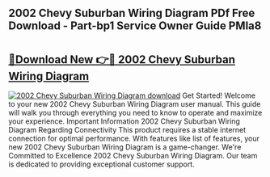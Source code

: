 ## 2002 Chevy Suburban Wiring Diagram PDf Free Download - Part-bp1 Service Owner Guide PMla8

# <h2><a href="http://dfisiy.blite.top/?on=2002+Chevy+Suburban+Wiring+Diagram">🔗Download New 👉🔴 2002 Chevy Suburban Wiring Diagram</a></h2>

[![2002 Chevy Suburban Wiring Diagram download](https://i.imgur.com/lujVjoI.png)](http://dfisiy.blite.top/?on=2002+Chevy+Suburban+Wiring+Diagram)
Get Started! Welcome to your new 2002 Chevy Suburban Wiring Diagram user manual. This guide will walk you through everything you need to know to operate and maximize your experience. Important Information 2002 Chevy Suburban Wiring Diagram Regarding Connectivity This product requires a stable internet connection for optimal performance. With features like list of features, your new 2002 Chevy Suburban Wiring Diagram is a game-changer. We're Committed to Excellence 2002 Chevy Suburban Wiring Diagram. Our team is dedicated to providing exceptional customer support.
